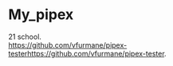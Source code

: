# My_pipex
21 school.  
https://github.com/vfurmane/pipex-testerhttps://github.com/vfurmane/pipex-tester. 
